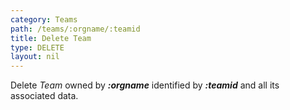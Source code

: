 ```yaml
---
category: Teams
path: /teams/:orgname/:teamid
title: Delete Team
type: DELETE
layout: nil
---
```


Delete *Team* owned by ***:orgname*** identified by ***:teamid*** and all its associated data.